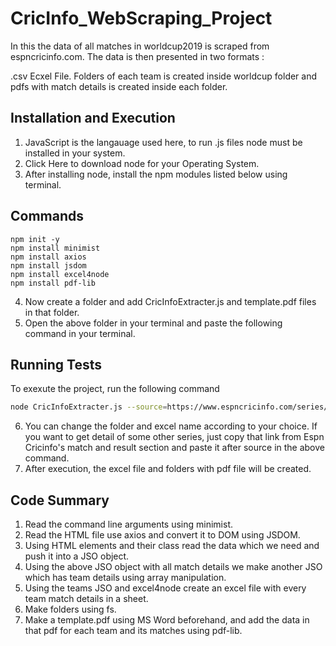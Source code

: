 # CricInfo_WebScraping_Project

In this the data of all matches in worldcup2019 is scraped from espncricinfo.com. The data is then presented in two formats :

.csv Ecxel File. Folders of each team is created inside worldcup folder and pdfs with match details is created inside each folder.






## Installation and Execution
1. JavaScript is the langauage used here, to run .js files node must be installed in your system.
2. Click Here to download node for your Operating System.
3. After installing node, install the npm modules listed below using terminal.





## Commands
```
npm init -y
npm install minimist
npm install axios
npm install jsdom
npm install excel4node 
npm install pdf-lib

```

4. Now create a folder and add CricInfoExtracter.js and template.pdf files in that folder.
5. Open the above folder in your terminal and paste the following command in your terminal.



## Running Tests

To exexute the project, run the following command

```bash
node CricInfoExtracter.js --source=https://www.espncricinfo.com/series/icc-cricket-world-cup-2019-1144415/match-results --excel=worldcup.csv --dataFolder=data
```
6. You can change the folder and excel name according to your choice. If you want to get detail of some other series, just copy that link from Espn Cricinfo's match and result section and paste it after source in the above command.
7. After execution, the excel file and folders with pdf file will be created.


  
## Code Summary

1. Read the command line arguments using minimist.
2. Read the HTML file use axios and convert it to DOM using JSDOM.
3. Using HTML elements and their class read the data which we need and push it into a JSO object.
4. Using the above JSO object with all match details we make another JSO which has team details using array manipulation.
5. Using the teams JSO and excel4node create an excel file with every team match details in a sheet.
6. Make folders using fs.
7. Make a template.pdf using MS Word beforehand, and add the data in that pdf for each team and its matches using pdf-lib.
